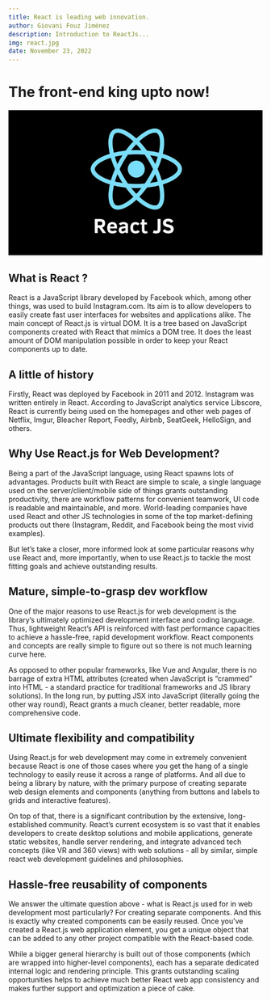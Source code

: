 ```yaml
---
title: React is leading web innovation.
author: Giovani Fouz Jiménez
description: Introduction to ReactJs...
img: react.jpg
date: November 23, 2022
---
```


# The front-end king upto now!

![react wallpaper](/images/react.jpg)

## What is React ?

React is a JavaScript library developed by Facebook which, among other things, was used to build Instagram.com. Its aim is to allow developers to easily create fast user interfaces for websites and applications alike. The main concept of React.js is virtual DOM. It is a tree based on JavaScript components created with React that mimics a DOM tree. It does the least amount of DOM manipulation possible in order to keep your React components up to date.

## A little of history

Firstly, React was deployed by Facebook in 2011 and 2012. Instagram was written entirely in React. According to JavaScript analytics service Libscore, React is currently being used on the homepages and other web pages of Netflix, Imgur, Bleacher Report, Feedly, Airbnb, SeatGeek, HelloSign, and others.

## Why Use React.js for Web Development?

Being a part of the JavaScript language, using React spawns lots of advantages. Products built with React are simple to scale, a single language used on the server/client/mobile side of things grants outstanding productivity, there are workflow patterns for convenient teamwork, UI code is readable and maintainable, and more. World-leading companies have used React and other JS technologies in some of the top market-defining products out there (Instagram, Reddit, and Facebook being the most vivid examples).

But let’s take a closer, more informed look at some particular reasons why use React and, more importantly, when to use React.js to tackle the most fitting goals and achieve outstanding results.

## Mature, simple-to-grasp dev workflow
One of the major reasons to use React.js for web development is the library’s ultimately optimized development interface and coding language. Thus, lightweight React’s API is reinforced with fast performance capacities to achieve a hassle-free, rapid development workflow. React components and concepts are really simple to figure out so there is not much learning curve here.

As opposed to other popular frameworks, like Vue and Angular, there is no barrage of extra HTML attributes (created when JavaScript is “crammed” into HTML - a standard practice for traditional frameworks and JS library solutions). In the long run, by putting JSX into JavaScript (literally going the other way round), React grants a much cleaner, better readable, more comprehensive code.

## Ultimate flexibility and compatibility

Using React.js for web development may come in extremely convenient because React is one of those cases where you get the hang of a single technology to easily reuse it across a range of platforms. And all due to being a library by nature, with the primary purpose of creating separate web design elements and components (anything from buttons and labels to grids and interactive features).

On top of that, there is a significant contribution by the extensive, long-established community. React’s current ecosystem is so vast that it enables developers to create desktop solutions and mobile applications, generate static websites, handle server rendering, and integrate advanced tech concepts (like VR and 360 views) with web solutions - all by similar, simple react web development guidelines and philosophies.

## Hassle-free reusability of components

We answer the ultimate question above - what is React.js used for in web development most particularly? For creating separate components. And this is exactly why created components can be easily reused. Once you’ve created a React.js web application element, you get a unique object that can be added to any other project compatible with the React-based code.

While a bigger general hierarchy is built out of those components (which are wrapped into higher-level components), each has a separate dedicated internal logic and rendering principle. This grants outstanding scaling opportunities helps to achieve much better React web app consistency and makes further support and optimization a piece of cake.
